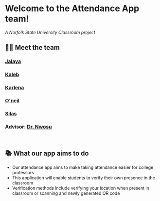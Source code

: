 # Welcome to the Attendance App team!
*A Norfolk State University Classroom project*

## 🧑‍💻 Meet the team
### **[Jalaya](https://github.com/)**
### **[Kaleb](https://github.com/KalebJ683/)**
### **[Karlena](https://github.com/yellowpretzel)**
### **[O'neil](https://github.com/)**
### **[Silas](https://github.com/SilasVM)**
### **Advisor: [Dr. Nwosu](http://github.com)**

</br>

## 📚 What our app aims to do
- Our attendance app aims to make taking attendance easier for college professors
- This application will enable students to verify their own presence in the classroom
- Verification methods include verifying your location when present in classroom or scanning and newly generated QR code

</br>

